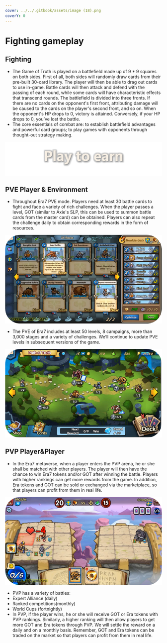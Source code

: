 ```yaml
---
cover: ../../.gitbook/assets/image (18).png
coverY: 0
---
```


# Fighting gameplay

## Fighting

* The Game of Truth is played on a battlefield made up of 9 \* 9 squares on both sides. First of all, both sides will randomly draw cards from their pre-built 30-card library. The player will then be able to drag out cards to use in-game. Battle cards will then attack and defend with the passing of each round, while some cards will have characteristic effects that transcend rounds. The battlefield is divided into three fronts. If there are no cards on the opponent's first front, attributing damage will be caused to the cards on the player's second front, and so on. When the opponent's HP drops to 0, victory is attained. Conversely, if your HP drops to 0, you’ve lost the battle.&#x20;
* The core essentials of combat are: to establish battlefield advantages and powerful card groups; to play games with opponents through thought-out strategy making.

![](<../../.gitbook/assets/image (13).png>)

## PVE Player & Environment

* Throughout Era7 PVE mode. Players need at least 30 battle cards to fight and face a variety of rich challenges. When the player passes a level, GOT (similar to Axie's SLP, this can be used to summon battle cards from the master card) can be obtained. Players can also repeat the challenge daily to obtain corresponding rewards in the form of resources.

&#x20;

![](<../../.gitbook/assets/image (27) (1).png>)

* The PVE of Era7 includes at least 50 levels, 8 campaigns, more than 3,000 stages and a variety of challenges. We’ll continue to update PVE levels in subsequent versions of the game.

![](<../../.gitbook/assets/image (7) (1).png>)

## PVP Player\&Player

* In the Era7 metaverse, when a player enters the PVP arena, he or she shall be matched with other players. The player will then have the chance to win Era7 tokens and/or GOT after winning the battle. Players with higher rankings can get more rewards from the game. In addition, Era tokens and GOT can be sold or exchanged via the marketplace, so that players can profit from them in real life.

![](<../../.gitbook/assets/image (12) (1).png>)

* PVP has a variety of battles:
* Expert Alliance (daily)
* Ranked competitions(monthly)
* World Cups (fortnightly)
* In PVP, if the player wins, he or she will receive GOT or Era tokens with PVP rankings. Similarly, a higher ranking will then allow players to get more GOT and Era tokens through PVP. We will settle the reward on a daily and on a monthly basis. Remember, GOT and Era tokens can be traded on the market so that players can profit from them in real life.
